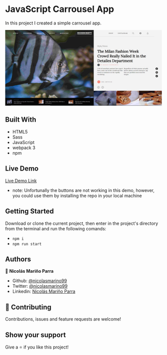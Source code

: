 # JavaScript Carrousel App

In this project I created a simple carrousel app.

![screenshot](./src/assets/imgs/carrousel1.jpg)

## Built With

- HTML5 
- Sass
- JavaScript
- webpack 3
- npm

## Live Demo

[Live Demo Link](https://rawcdn.githack.com/nicolasmarino99/Carrousel-app/b3722cafb000490d264c233d49bf1cff4a2a72d1/dist/index.html)
- note:
Unfortunally the buttons are not working in this demo, however, you could use them by installing the repo in your local machine

## Getting Started

Download or clone the current project, then enter in the project's directory from the terminal and run the following comands:
- `npm i`
- `npm run start`

## Authors

:man: **Nicolás Mariño Parra**

- Github: [@nicolasmarino99](https://github.com/nicolasmarino99)
- Twitter: [@nicolasmarino99](https://twitter.com/nicolasmarino99)
- Linkedin: [Nicolás Mariño Parra](https://www.linkedin.com/in/nicol%C3%A1s-mari%C3%B1o-parra-45a707177/)

## 🤝 Contributing

Contributions, issues and feature requests are welcome!

## Show your support

Give a ⭐️ if you like this project!

